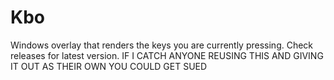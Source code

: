 # Kbo
Windows overlay that renders the keys you are currently pressing.
Check releases for latest version.
IF I CATCH ANYONE REUSING THIS AND GIVING IT OUT AS THEIR OWN YOU COULD GET SUED
